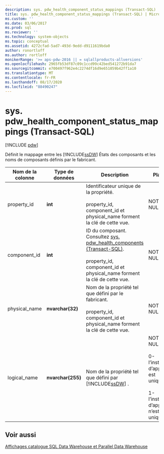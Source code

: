```yaml
---
description: sys. pdw_health_component_status_mappings (Transact-SQL)
title: sys. pdw_health_component_status_mappings (Transact-SQL) | Microsoft Docs
ms.custom: ''
ms.date: 03/06/2017
ms.prod: sql
ms.reviewer: ''
ms.technology: system-objects
ms.topic: conceptual
ms.assetid: 4272cfad-5ad7-493d-9edd-d9111619bda0
author: ronortloff
ms.author: rortloff
monikerRange: '>= aps-pdw-2016 || = sqlallproducts-allversions'
ms.openlocfilehash: 2965fb53df87c09c1ccd99c42bed541272b91da7
ms.sourcegitcommit: e700497f962e4c2274df16d9e651059b42ff1a10
ms.translationtype: MT
ms.contentlocale: fr-FR
ms.lasthandoff: 08/17/2020
ms.locfileid: "88490247"
---
```

# <a name="syspdw_health_component_status_mappings-transact-sql"></a>sys. pdw_health_component_status_mappings (Transact-SQL)
[!INCLUDE [pdw](../../includes/applies-to-version/pdw.md)]

  Définit le mappage entre les [!INCLUDE[ssDW](../../includes/ssdw-md.md)] États des composants et les noms de composants définis par le fabricant.  
  
|Nom de la colonne|Type de données|Description|Plage|  
|-----------------|---------------|-----------------|-----------|  
|property_id|**int**|Identificateur unique de la propriété.<br /><br /> property_id, component_id et physical_name forment la clé de cette vue.|NOT NULL|  
|component_id|**int**|ID du composant. Consultez [sys. pdw_health_components &#40;Transact-SQL&#41;](../../relational-databases/system-catalog-views/sys-pdw-health-components-transact-sql.md).<br /><br /> property_id, component_id et physical_name forment la clé de cette vue.|NOT NULL|  
|physical_name|**nvarchar(32)**|Nom de la propriété tel que défini par le fabricant.<br /><br /> property_id, component_id et physical_name forment la clé de cette vue.|NOT NULL|  
|logical_name|**nvarchar(255)**|Nom de la propriété tel que défini par [!INCLUDE[ssDW](../../includes/ssdw-md.md)] .|NOT NULL<br /><br /> 0-l’instance d’appareil est unique.<br /><br /> 1-l’instance d’appareil n’est pas unique.|  
  
## <a name="see-also"></a>Voir aussi  
 [Affichages catalogue SQL Data Warehouse et Parallel Data Warehouse](../../relational-databases/system-catalog-views/sql-data-warehouse-and-parallel-data-warehouse-catalog-views.md)  
  
  
